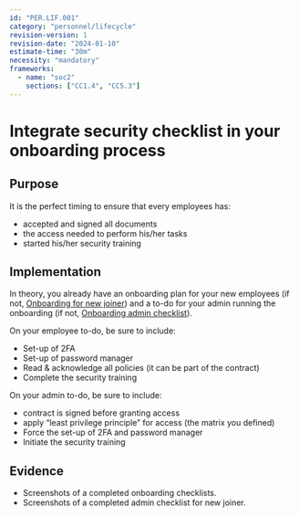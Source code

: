 ```yaml
---
id: "PER.LIF.001"
category: "personnel/lifecycle"
revision-version: 1
revision-date: "2024-01-10"
estimate-time: "30m"
necessity: "mandatory"
frameworks:
  - name: "soc2"
    sections: ["CC1.4", "CC5.3"]
---
```


# Integrate security checklist in your onboarding process

## Purpose

It is the perfect timing to ensure that every employees has:

- accepted and signed all documents
- the access needed to perform his/her tasks
- started his/her security training

## Implementation

In theory, you already have an onboarding plan for your new employees (if not,
[Onboarding for new joiner](templates/onboarding-for-new-joiner.md)) and a to-do for
your admin running the onboarding (if not,
[Onboarding admin checklist](templates/onboarding-admin-checklist.md)).

On your employee to-do, be sure to include:

- Set-up of 2FA
- Set-up of password manager
- Read & acknowledge all policies (it can be part of the contract)
- Complete the security training

On your admin to-do, be sure to include:

- contract is signed before granting access
- apply “least privilege principle” for access (the matrix you defined)
- Force the set-up of 2FA and password manager
- Initiate the security training

## Evidence

- Screenshots of a completed onboarding checklists.
- Screenshots of a completed admin checklist for new joiner.
